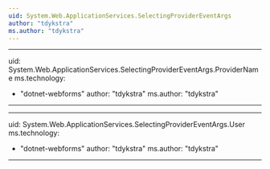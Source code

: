 ```yaml
---
uid: System.Web.ApplicationServices.SelectingProviderEventArgs
author: "tdykstra"
ms.author: "tdykstra"
---
```


---
uid: System.Web.ApplicationServices.SelectingProviderEventArgs.ProviderName
ms.technology: 
  - "dotnet-webforms"
author: "tdykstra"
ms.author: "tdykstra"
---

---
uid: System.Web.ApplicationServices.SelectingProviderEventArgs.User
ms.technology: 
  - "dotnet-webforms"
author: "tdykstra"
ms.author: "tdykstra"
---
